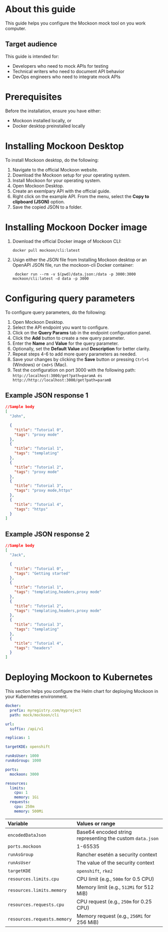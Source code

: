 # About this guide

This guide helps you configure the Mockoon mock tool on you work computer.

## Target audience

This guide is intended for:

- Developers who need to mock APIs for testing
- Technical writers who need to document API behavior
- DevOps engineers who need to integrate mock APIs

# Prerequisites

Before the installation, ensure you have either:

- Mockoon installed locally, or
- Docker desktop preinstalled locally

# Installing Mockoon Desktop

To install Mockoon desktop, do the following:

1. Navigate to the official Mockoon website.
1. Download the Mockoon setup for your operating system.
1. Install Mockoon for your operating system.
1. Open Mockoon Desktop.
1. Create an exemlpary API with the official guide.
1. Right click on the example API. From the menu, select the **Copy to clipboard (JSON)** option.
1. Save the copied JSON to a folder.

# Installing Mockoon Docker image

1. Download the official Docker image of Mockoon CLI:
   ```console
   docker pull mockoon/cli:latest
   ```
2. Usign either the JSON file from Installing Mockoon desktop or an OpenAPI JSON file, run the mockoon-cli Docker container:

   ```console
    docker run --rm -v $(pwd)/data.json:/data -p 3000:3000 mockoon/cli:latest -d data -p 3000
   ```

# Configuring query parameters

To configure query parameters, do the following:

1. Open Mockoon Desktop.
1. Select the API endpoint you want to configure.
1. Click on the **Query Params** tab in the endpoint configuration panel.
1. Click the **Add** button to create a new query parameter.
1. Enter the **Name** and **Value** for the query parameter.
1. Optionally, set the **Default Value** and **Description** for better clarity.
1. Repeat steps 4-6 to add more query parameters as needed.
1. Save your changes by clicking the **Save** button or pressing `Ctrl+S` (Windows) or `Cmd+S` (Mac).
1. Test the configuration on port 3000 with the following path:
   `http://localhost:3000/get?path=paramA és http://http://localhost:3000/get?path=paramB`

## Example JSON response 1

```json
//Sample body
[
  "John",

  {
    "title": "Tutorial 0",
    "tags": "proxy mode"
  },
  {
    "title": "Tutorial 1",
    "tags": "templating"
  },
  {
    "title": "Tutorial 2",
    "tags": "proxy mode"
  },
  {
    "title": "Tutorial 3",
    "tags": "proxy mode,https"
  },
  {
    "title": "Tutorial 4",
    "tags": "https"
  }
]
```

## Example JSON response 2

```json
//Sample body
[
  "Jack",

  {
    "title": "Tutorial 0",
    "tags": "Getting started"
  },
  {
    "title": "Tutorial 1",
    "tags": "templating,headers,proxy mode"
  },
  {
    "title": "Tutorial 2",
    "tags": "templating,headers,proxy mode"
  },
  {
    "title": "Tutorial 3",
    "tags": "templating"
  },
  {
    "title": "Tutorial 4",
    "tags": "headers"
  }
]
```

# Deploying Mockoon to Kubernetes

This section helps you configure the Helm chart for deploying Mockoon in your Kubernetes environment.

```yaml
docker:
  prefix: myregistry.com/myproject
  path: mock/mockoon/cli

url:
  suffix: /api/v1

replicas: 1

targetKDE: openshift

runAsUser: 1000
runAsGroup: 1000

ports:
  mockoon: 3000

resources:
  limits:
    cpu: 1
    memory: 1Gi
  requests:
    cpu: 250m
    memory: 500Mi
```

| Variable                    | Values or range                                           |
| :-------------------------- | :-------------------------------------------------------- |
| `encodedDataJson`           | Base64 encoded string representing the custom `data.json` |
| `ports.mockoon`             | 1-65535                                                   |
| `runAsGroup`                | Rancher esetén a security context                         |
| `runAsUser`                 | The value of the security context                         |
| `targetKDE`                 | `openshift`, `rke2`                                       |
| `resources.limits.cpu`      | CPU limit (e.g., `500m` for 0.5 CPU)                      |
| `resources.limits.memory`   | Memory limit (e.g., `512Mi` for 512 MiB)                  |
| `resources.requests.cpu`    | CPU request (e.g., `250m` for 0.25 CPU)                   |
| `resources.requests.memory` | Memory request (e.g., `256Mi` for 256 MiB)                |
